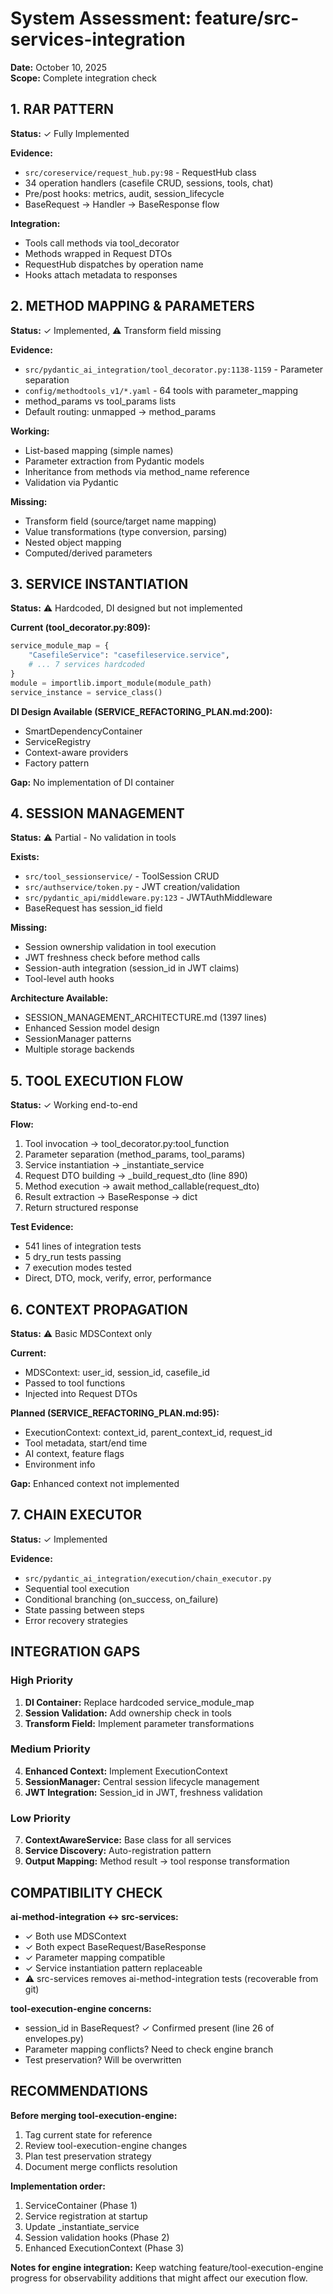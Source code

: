 # System Assessment: feature/src-services-integration

**Date:** October 10, 2025  
**Scope:** Complete integration check

## 1. RAR PATTERN

**Status:** ✓ Fully Implemented

**Evidence:**
- `src/coreservice/request_hub.py:98` - RequestHub class
- 34 operation handlers (casefile CRUD, sessions, tools, chat)
- Pre/post hooks: metrics, audit, session_lifecycle
- BaseRequest → Handler → BaseResponse flow

**Integration:**
- Tools call methods via tool_decorator
- Methods wrapped in Request DTOs
- RequestHub dispatches by operation name
- Hooks attach metadata to responses

## 2. METHOD MAPPING & PARAMETERS

**Status:** ✓ Implemented, ⚠ Transform field missing

**Evidence:**
- `src/pydantic_ai_integration/tool_decorator.py:1138-1159` - Parameter separation
- `config/methodtools_v1/*.yaml` - 64 tools with parameter_mapping
- method_params vs tool_params lists
- Default routing: unmapped → method_params

**Working:**
- List-based mapping (simple names)
- Parameter extraction from Pydantic models
- Inheritance from methods via method_name reference
- Validation via Pydantic

**Missing:**
- Transform field (source/target name mapping)
- Value transformations (type conversion, parsing)
- Nested object mapping
- Computed/derived parameters

## 3. SERVICE INSTANTIATION

**Status:** ⚠ Hardcoded, DI designed but not implemented

**Current (tool_decorator.py:809):**
```python
service_module_map = {
    "CasefileService": "casefileservice.service",
    # ... 7 services hardcoded
}
module = importlib.import_module(module_path)
service_instance = service_class()
```

**DI Design Available (SERVICE_REFACTORING_PLAN.md:200):**
- SmartDependencyContainer
- ServiceRegistry
- Context-aware providers
- Factory pattern

**Gap:** No implementation of DI container

## 4. SESSION MANAGEMENT

**Status:** ⚠ Partial - No validation in tools

**Exists:**
- `src/tool_sessionservice/` - ToolSession CRUD
- `src/authservice/token.py` - JWT creation/validation
- `src/pydantic_api/middleware.py:123` - JWTAuthMiddleware
- BaseRequest has session_id field

**Missing:**
- Session ownership validation in tool execution
- JWT freshness check before method calls
- Session-auth integration (session_id in JWT claims)
- Tool-level auth hooks

**Architecture Available:**
- SESSION_MANAGEMENT_ARCHITECTURE.md (1397 lines)
- Enhanced Session model design
- SessionManager patterns
- Multiple storage backends

## 5. TOOL EXECUTION FLOW

**Status:** ✓ Working end-to-end

**Flow:**
1. Tool invocation → tool_decorator.py:tool_function
2. Parameter separation (method_params, tool_params)
3. Service instantiation → _instantiate_service
4. Request DTO building → _build_request_dto (line 890)
5. Method execution → await method_callable(request_dto)
6. Result extraction → BaseResponse → dict
7. Return structured response

**Test Evidence:**
- 541 lines of integration tests
- 5 dry_run tests passing
- 7 execution modes tested
- Direct, DTO, mock, verify, error, performance

## 6. CONTEXT PROPAGATION

**Status:** ⚠ Basic MDSContext only

**Current:**
- MDSContext: user_id, session_id, casefile_id
- Passed to tool functions
- Injected into Request DTOs

**Planned (SERVICE_REFACTORING_PLAN.md:95):**
- ExecutionContext: context_id, parent_context_id, request_id
- Tool metadata, start/end time
- AI context, feature flags
- Environment info

**Gap:** Enhanced context not implemented

## 7. CHAIN EXECUTOR

**Status:** ✓ Implemented

**Evidence:**
- `src/pydantic_ai_integration/execution/chain_executor.py`
- Sequential tool execution
- Conditional branching (on_success, on_failure)
- State passing between steps
- Error recovery strategies

## INTEGRATION GAPS

### High Priority
1. **DI Container:** Replace hardcoded service_module_map
2. **Session Validation:** Add ownership check in tools
3. **Transform Field:** Implement parameter transformations

### Medium Priority
4. **Enhanced Context:** Implement ExecutionContext
5. **SessionManager:** Central session lifecycle management
6. **JWT Integration:** Session_id in JWT, freshness validation

### Low Priority
7. **ContextAwareService:** Base class for all services
8. **Service Discovery:** Auto-registration pattern
9. **Output Mapping:** Method result → tool response transformation

## COMPATIBILITY CHECK

**ai-method-integration ↔ src-services:**
- ✓ Both use MDSContext
- ✓ Both expect BaseRequest/BaseResponse
- ✓ Parameter mapping compatible
- ✓ Service instantiation pattern replaceable
- ⚠ src-services removes ai-method-integration tests (recoverable from git)

**tool-execution-engine concerns:**
- session_id in BaseRequest? ✓ Confirmed present (line 26 of envelopes.py)
- Parameter mapping conflicts? Need to check engine branch
- Test preservation? Will be overwritten

## RECOMMENDATIONS

**Before merging tool-execution-engine:**
1. Tag current state for reference
2. Review tool-execution-engine changes
3. Plan test preservation strategy
4. Document merge conflicts resolution

**Implementation order:**
1. ServiceContainer (Phase 1)
2. Service registration at startup
3. Update _instantiate_service
4. Session validation hooks (Phase 2)
5. Enhanced ExecutionContext (Phase 3)

**Notes for engine integration:**
Keep watching feature/tool-execution-engine progress for observability additions that might affect our execution flow.
